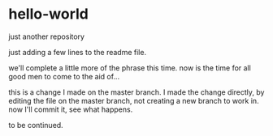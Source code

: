 # hello-world
just another repository

just adding a few lines to the readme file.

we'll complete a little more of the phrase this time.
now is the time for all good men to come to the aid of...

this is a change I made on the master branch.
I made the change directly, by editing the file on the master branch,
not creating a new branch to work in.  now I'll commit it, see
what happens.

to be continued.
